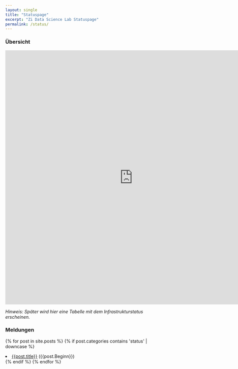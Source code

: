 ```yaml
---
layout: single
title: "Statuspage"
excerpt: "Zi Data Science Lab Statuspage"
permalink: /status/
---
```


### Übersicht

<iframe title="Stand der Impfkampagne nach Bundesländern" aria-label="Tabelle" id="datawrapper-chart-zA0AE" src="https://datawrapper.dwcdn.net/zA0AE/48/" scrolling="no" frameborder="0" style="border: none;" width="800" height="801"></iframe>

*Hinweis: Später wird hier eine Tabelle mit dem Infrastrukturstatus erscheinen.*

### Meldungen

{% for post in site.posts %}
{% if post.categories contains 'status' | downcase %}
<li>
<a href="{{post.url}}">{{post.title}}</a> ({{post.Beginn}})
</li>
{% endif %}
{% endfor %}

